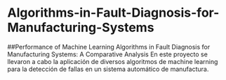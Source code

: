 # Algorithms-in-Fault-Diagnosis-for-Manufacturing-Systems
##Performance of Machine Learning Algorithms in Fault Diagnosis for Manufacturing Systems: A Comparative Analysis
En este proyecto se llevaron a cabo la aplicación de diversos algoritmos de machine learning para la detección de fallas en un sistema automático de manufactura.

